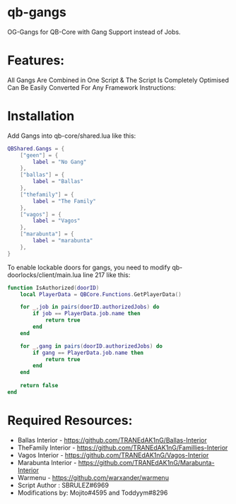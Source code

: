 # qb-gangs
OG-Gangs for QB-Core with Gang Support instead of Jobs.

# Features:

All Gangs Are Combined in One Script & The Script Is Completely Optimised
Can Be Easily Converted For Any Framework
Instructions:

# Installation
Add Gangs into qb-core/shared.lua like this:
```lua
QBShared.Gangs = {
	["geen"] = {
		label = "No Gang"
	},
	["ballas"] = {
		label = "Ballas"
	},
	["thefamily"] = {
		label = "The Family"
	},
	["vagos"] = {
		label = "Vagos"
	},
	["marabunta"] = {
		label = "marabunta"
	},
}

```

To enable lockable doors for gangs, you need to modify qb-doorlocks/client/main.lua line 217 like this:
```lua
function IsAuthorized(doorID)
	local PlayerData = QBCore.Functions.GetPlayerData()

	for _,job in pairs(doorID.authorizedJobs) do
		if job == PlayerData.job.name then
			return true
		end
	end

	for _,gang in pairs(doorID.authorizedJobs) do
		if gang == PlayerData.job.name then
			return true
		end
	end
	
	return false
end
```

# Required Resources:

- Ballas Interior - https://github.com/TRANEdAK1nG/Ballas-Interior
- TheFamily Interior - https://github.com/TRANEdAK1nG/Famillies-Interior
- Vagos Interior - https://github.com/TRANEdAK1nG/Vagos-Interior
- Marabunta Interior - https://github.com/TRANEdAK1nG/Marabunta-Interior
- Warmenu - https://github.com/warxander/warmenu
- Script Author : SBRULEZ#6969
- Modifications by: Mojito#4595 and Toddyym#8296
